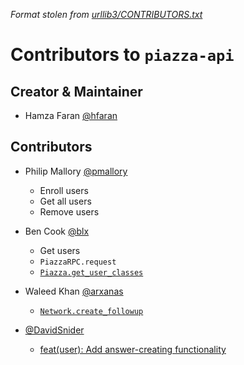 *Format stolen from [urllib3/CONTRIBUTORS.txt](https://github.com/shazow/urllib3/blob/master/CONTRIBUTORS.txt)*

# Contributors to `piazza-api`

## Creator & Maintainer

* Hamza Faran [@hfaran](https://github.com/hfaran)


## Contributors

* Philip Mallory [@pmallory](https://github.com/pmallory)
    * Enroll users
    * Get all users
    * Remove users

* Ben Cook [@blx](https://github.com/blx)
    * Get users
    * `PiazzaRPC.request`
    * [`Piazza.get_user_classes`](https://github.com/hfaran/piazza-api/pull/22)

* Waleed Khan [@arxanas](https://github.com/arxanas)
    - [`Network.create_followup`](https://github.com/hfaran/piazza-api/pull/25)

* [@DavidSnider](https://github.com/DavidSnider)
    - [feat(user): Add answer-creating functionality](https://github.com/hfaran/piazza-api/pull/31)
